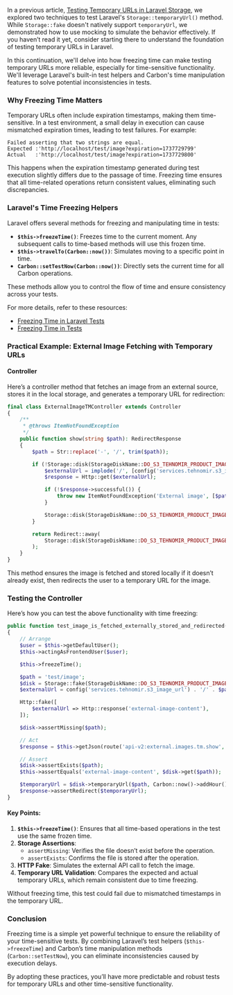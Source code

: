 
In a previous article, [Testing Temporary URLs in Laravel Storage](https://dev.to/tegos/testing-temporary-urls-in-laravel-storage-20p7), we explored two techniques to test Laravel's `Storage::temporaryUrl()` method. While `Storage::fake` doesn't natively support `temporaryUrl`, we demonstrated how to use mocking to simulate the behavior effectively. If you haven’t read it yet, consider starting there to understand the foundation of testing temporary URLs in Laravel.

In this continuation, we'll delve into how freezing time can make testing temporary URLs more reliable, especially for time-sensitive functionality. We'll leverage Laravel's built-in test helpers and Carbon's time manipulation features to solve potential inconsistencies in tests.

### Why Freezing Time Matters

Temporary URLs often include expiration timestamps, making them time-sensitive. In a test environment, a small delay in execution can cause mismatched expiration times, leading to test failures. For example:

```
Failed asserting that two strings are equal.
Expected :'http://localhost/test/image?expiration=1737729799'
Actual   :'http://localhost/test/image?expiration=1737729800'
```

This happens when the expiration timestamp generated during test execution slightly differs due to the passage of time. Freezing time ensures that all time-related operations return consistent values, eliminating such discrepancies.

### Laravel's Time Freezing Helpers

Laravel offers several methods for freezing and manipulating time in tests:

- **`$this->freezeTime()`**: Freezes time to the current moment. Any subsequent calls to time-based methods will use this frozen time.
- **`$this->travelTo(Carbon::now())`**: Simulates moving to a specific point in time.
- **`Carbon::setTestNow(Carbon::now())`**: Directly sets the current time for all Carbon operations.

These methods allow you to control the flow of time and ensure consistency across your tests.

For more details, refer to these resources:
- [Freezing Time in Laravel Tests](https://laraveldaily.com/tip/freezing-time-in-laravel-tests)
- [Freezing Time in Tests](https://laravel-code.tips/you-can-freeze-time-in-tests/)


### Practical Example: External Image Fetching with Temporary URLs

#### Controller
Here’s a controller method that fetches an image from an external source, stores it in the local storage, and generates a temporary URL for redirection:

```php
final class ExternalImageTMController extends Controller
{
    /**
     * @throws ItemNotFoundException
     */
    public function show(string $path): RedirectResponse
    {
        $path = Str::replace('-', '/', trim($path));

        if (!Storage::disk(StorageDiskName::DO_S3_TEHNOMIR_PRODUCT_IMAGE->value)->exists($path)) {
            $externalUrl = implode('/', [config('services.tehnomir.s3_image_url'), $path]);
            $response = Http::get($externalUrl);

            if (!$response->successful()) {
                throw new ItemNotFoundException('External image', [$path]);
            }

            Storage::disk(StorageDiskName::DO_S3_TEHNOMIR_PRODUCT_IMAGE->value)->put($path, $response->body());
        }

        return Redirect::away(
            Storage::disk(StorageDiskName::DO_S3_TEHNOMIR_PRODUCT_IMAGE->value)->temporaryUrl($path, Carbon::now()->addHour())
        );
    }
}
```

This method ensures the image is fetched and stored locally if it doesn’t already exist, then redirects the user to a temporary URL for the image.


### Testing the Controller

Here’s how you can test the above functionality with time freezing:

```php
public function test_image_is_fetched_externally_stored_and_redirected(): void
{
    // Arrange
    $user = $this->getDefaultUser();
    $this->actingAsFrontendUser($user);

    $this->freezeTime();

    $path = 'test/image';
    $disk = Storage::fake(StorageDiskName::DO_S3_TEHNOMIR_PRODUCT_IMAGE->value);
    $externalUrl = config('services.tehnomir.s3_image_url') . '/' . $path;

    Http::fake([
        $externalUrl => Http::response('external-image-content'),
    ]);

    $disk->assertMissing($path);

    // Act
    $response = $this->getJson(route('api-v2:external.images.tm.show', ['path' => 'test-image']));

    // Assert
    $disk->assertExists($path);
    $this->assertEquals('external-image-content', $disk->get($path));

    $temporaryUrl = $disk->temporaryUrl($path, Carbon::now()->addHour());
    $response->assertRedirect($temporaryUrl);
}
```

#### Key Points:
1. **`$this->freezeTime()`**: Ensures that all time-based operations in the test use the same frozen time.
2. **Storage Assertions**:
    - `assertMissing`: Verifies the file doesn’t exist before the operation.
    - `assertExists`: Confirms the file is stored after the operation.
3. **HTTP Fake**: Simulates the external API call to fetch the image.
4. **Temporary URL Validation**: Compares the expected and actual temporary URLs, which remain consistent due to time freezing.

Without freezing time, this test could fail due to mismatched timestamps in the temporary URL.


### Conclusion

Freezing time is a simple yet powerful technique to ensure the reliability of your time-sensitive tests. By combining Laravel’s test helpers (`$this->freezeTime`) and Carbon’s time manipulation methods (`Carbon::setTestNow`), you can eliminate inconsistencies caused by execution delays.

By adopting these practices, you’ll have more predictable and robust tests for temporary URLs and other time-sensitive functionality.

